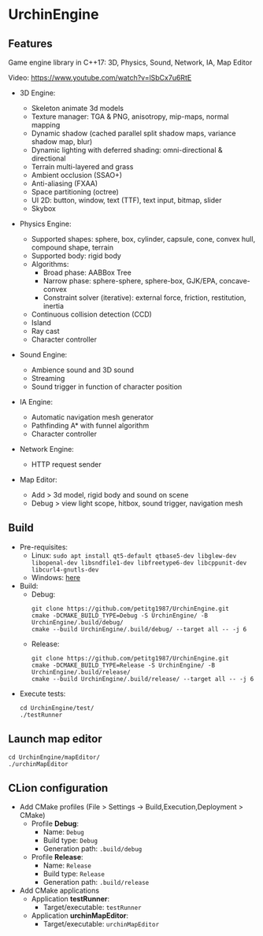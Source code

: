 # UrchinEngine
## Features
Game engine library in C++17: 3D, Physics, Sound, Network, IA, Map Editor

Video: <https://www.youtube.com/watch?v=lSbCx7u6RtE>

- 3D Engine:
  - Skeleton animate 3d models
  - Texture manager: TGA & PNG, anisotropy, mip-maps, normal mapping
  - Dynamic shadow (cached parallel split shadow maps, variance shadow map, blur)
  - Dynamic lighting with deferred shading: omni-directional & directional
  - Terrain multi-layered and grass
  - Ambient occlusion (SSAO+)
  - Anti-aliasing (FXAA)
  - Space partitioning (octree)
  - UI 2D: button, window, text (TTF), text input, bitmap, slider
  - Skybox

- Physics Engine:
  - Supported shapes: sphere, box, cylinder, capsule, cone, convex hull, compound shape, terrain
  - Supported body: rigid body
  - Algorithms:
    - Broad phase: AABBox Tree
    - Narrow phase: sphere-sphere, sphere-box, GJK/EPA, concave-convex
    - Constraint solver (iterative): external force, friction, restitution, inertia
  - Continuous collision detection (CCD)
  - Island
  - Ray cast
  - Character controller

- Sound Engine:
  - Ambience sound and 3D sound
  - Streaming
  - Sound trigger in function of character position

- IA Engine:
  - Automatic navigation mesh generator
  - Pathfinding A* with funnel algorithm
  - Character controller
  
- Network Engine:
  - HTTP request sender
  
- Map Editor:
  - Add > 3d model, rigid body and sound on scene
  - Debug > view light scope, hitbox, sound trigger, navigation mesh

## Build
- Pre-requisites: 
  - Linux: `sudo apt install qt5-default qtbase5-dev libglew-dev libopenal-dev libsndfile1-dev libfreetype6-dev libcppunit-dev libcurl4-gnutls-dev`
  - Windows: [here](./WIN_SETUP.md)
- Build:
  - Debug:
    ```
    git clone https://github.com/petitg1987/UrchinEngine.git
    cmake -DCMAKE_BUILD_TYPE=Debug -S UrchinEngine/ -B UrchinEngine/.build/debug/
    cmake --build UrchinEngine/.build/debug/ --target all -- -j 6
    ```
  - Release:
    ```
    git clone https://github.com/petitg1987/UrchinEngine.git
    cmake -DCMAKE_BUILD_TYPE=Release -S UrchinEngine/ -B UrchinEngine/.build/release/
    cmake --build UrchinEngine/.build/release/ --target all -- -j 6
    ```
- Execute tests:
    ```
    cd UrchinEngine/test/
    ./testRunner
    ```

## Launch map editor
```
cd UrchinEngine/mapEditor/
./urchinMapEditor
```

## CLion configuration
- Add CMake profiles (File > Settings -> Build,Execution,Deployment > CMake)
  - Profile **Debug**: 
    - Name: `Debug`
    - Build type: `Debug`
    - Generation path: `.build/debug`
  - Profile **Release**:
    - Name: `Release`
    - Build type: `Release`
    - Generation path: `.build/release`
- Add CMake applications
  - Application **testRunner**:
    - Target/executable: `testRunner`
  - Application **urchinMapEditor**:
    - Target/executable: `urchinMapEditor`
